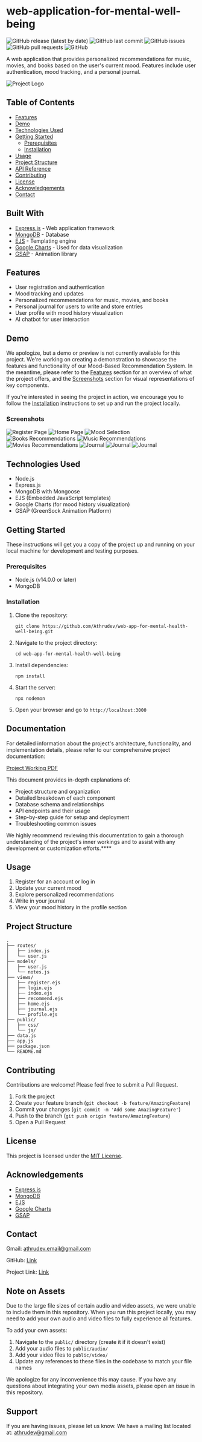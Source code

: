 # web-application-for-mental-well-being

![GitHub release (latest by date)](https://img.shields.io/github/v/release/Athrudev/web-app-for-mental-health-well-being)
![GitHub last commit](https://img.shields.io/github/last-commit/Athrudev/web-app-for-mental-health-well-being)
![GitHub issues](https://img.shields.io/github/issues-raw/Athrudev/web-app-for-mental-health-well-being)
![GitHub pull requests](https://img.shields.io/github/issues-pr/Athrudev/web-app-for-mental-health-well-being)
![GitHub](https://img.shields.io/github/license/Athrudev/web-app-for-mental-health-well-being)

A web application that provides personalized recommendations for music, movies, and books based on the user's current mood. Features include user authentication, mood tracking, and a personal journal.

![Project Logo](screenshots/logo.jpg)

## Table of Contents
- [Features](#features)
- [Demo](#demo)
- [Technologies Used](#technologies-used)
- [Getting Started](#getting-started)
  - [Prerequisites](#prerequisites)
  - [Installation](#installation)
- [Usage](#usage)
- [Project Structure](#project-structure)
- [API Reference](#api-reference)
- [Contributing](#contributing)
- [License](#license)
- [Acknowledgements](#acknowledgements)
- [Contact](#contact)

## Built With

* [Express.js](https://expressjs.com/) - Web application framework
* [MongoDB](https://www.mongodb.com/) - Database
* [EJS](https://ejs.co/) - Templating engine
* [Google Charts](https://developers.google.com/chart) - Used for data visualization
* [GSAP](https://greensock.com/gsap/) - Animation library



## Features

- User registration and authentication
- Mood tracking and updates
- Personalized recommendations for music, movies, and books
- Personal journal for users to write and store entries
- User profile with mood history visualization
- AI chatbot for user interaction

## Demo

We apologize, but a demo or preview is not currently available for this project. We're working on creating a demonstration to showcase the features and functionality of our Mood-Based Recommendation System. In the meantime, please refer to the [Features](#features) section for an overview of what the project offers, and the [Screenshots](#screenshots) section for visual representations of key components.

If you're interested in seeing the project in action, we encourage you to follow the [Installation](#installation) instructions to set up and run the project locally.


### Screenshots

![Register Page](screenshots/register.jpg)
![Home Page](screenshots/home_page.jpg)
![Mood Selection](screenshots/mood_selection.jpg)
![Books Recommendations](screenshots/rec1.jpg)
![Music Recommendations](screenshots/rec2.jpg)
![Movies Recommendations](screenshots/rec3.jpg)
![Journal](screenshots/journal.jpg)
![Journal](screenshots/meditation_home.jpg)
![Journal](screenshots/chat_bot.jpg)


## Technologies Used

- Node.js
- Express.js
- MongoDB with Mongoose
- EJS (Embedded JavaScript templates)
- Google Charts (for mood history visualization)
- GSAP (GreenSock Animation Platform)

## Getting Started

These instructions will get you a copy of the project up and running on your local machine for development and testing purposes.

### Prerequisites

- Node.js (v14.0.0 or later)
- MongoDB

### Installation

1. Clone the repository:
   ```
   git clone https://github.com/Athrudev/web-app-for-mental-health-well-being.git
   ```

2. Navigate to the project directory:
   ```
   cd web-app-for-mental-health-well-being
   ```

3. Install dependencies:
   ```
   npm install
   ```

4. Start the server:
   ```
   npx nodemon
   ```

6. Open your browser and go to `http://localhost:3000`


## Documentation

For detailed information about the project's architecture, functionality, and implementation details, please refer to our comprehensive project documentation:

[Project Working PDF](https://github.com/Athrudev/web-app-for-mental-health-well-being/raw/main/docs/mega_project_working.pdf)

This document provides in-depth explanations of:

- Project structure and organization
- Detailed breakdown of each component
- Database schema and relationships
- API endpoints and their usage
- Step-by-step guide for setup and deployment
- Troubleshooting common issues

We highly recommend reviewing this documentation to gain a thorough understanding of the project's inner workings and to assist with any development or customization efforts.****


## Usage

1. Register for an account or log in
2. Update your current mood
3. Explore personalized recommendations
4. Write in your journal
5. View your mood history in the profile section

## Project Structure

```
.
├── routes/
│   ├── index.js
│   └── user.js
├── models/
│   ├── user.js
│   └── notes.js
├── views/
│   ├── register.ejs
│   ├── login.ejs
│   ├── index.ejs
│   ├── recommend.ejs
│   ├── home.ejs
│   ├── journal.ejs
│   └── profile.ejs
├── public/
│   ├── css/
│   └── js/
├── data.js
├── app.js
├── package.json
└── README.md
```


## Contributing

Contributions are welcome! Please feel free to submit a Pull Request.

1. Fork the project
2. Create your feature branch (`git checkout -b feature/AmazingFeature`)
3. Commit your changes (`git commit -m 'Add some AmazingFeature'`)
4. Push to the branch (`git push origin feature/AmazingFeature`)
5. Open a Pull Request

## License

This project is licensed under the [MIT License](LICENSE).

## Acknowledgements

- [Express.js](https://expressjs.com/)
- [MongoDB](https://www.mongodb.com/)
- [EJS](https://ejs.co/)
- [Google Charts](https://developers.google.com/chart)
- [GSAP](https://greensock.com/gsap/)


## Contact

Gmail: athrudev.email@gmail.com

GitHub: [Link](https://github.com/Athrudev)

Project Link: [Link](https://github.com/Athrudev/web-app-for-mental-health-well-being)


## Note on Assets

Due to the large file sizes of certain audio and video assets, we were unable to include them in this repository. When you run this project locally, you may need to add your own audio and video files to fully experience all features.

To add your own assets:

1. Navigate to the `public/` directory (create it if it doesn't exist)
2. Add your audio files to `public/audio/`
3. Add your video files to `public/video/`
4. Update any references to these files in the codebase to match your file names

We apologize for any inconvenience this may cause. If you have any questions about integrating your own media assets, please open an issue in this repository.


## Support

If you are having issues, please let us know.
We have a mailing list located at: athrudev@gmail.com
